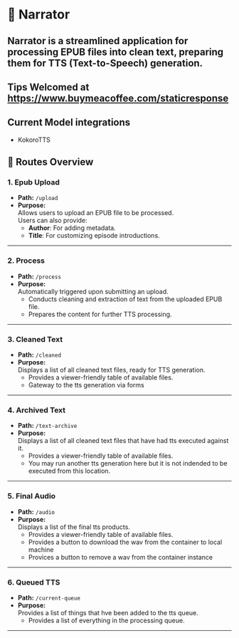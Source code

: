 # 📖 **Narrator**

**Narrator** is a streamlined application for processing EPUB files into clean text, preparing them for TTS (Text-to-Speech) generation.
---
**Tips Welcomed** at https://www.buymeacoffee.com/staticresponse
---

## Current Model integrations
- KokoroTTS

## 🚀 **Routes Overview**

### 1. **Epub Upload**
- **Path:** `/upload`  
- **Purpose:**  
  Allows users to upload an EPUB file to be processed.  
  Users can also provide:
  - **Author**: For adding metadata.  
  - **Title**: For customizing episode introductions.  

---

### 2. **Process**
- **Path:** `/process`  
- **Purpose:**  
  Automatically triggered upon submitting an upload.  
  - Conducts cleaning and extraction of text from the uploaded EPUB file.  
  - Prepares the content for further TTS processing.

---

### 3. **Cleaned Text**
- **Path:** `/cleaned`  
- **Purpose:**  
  Displays a list of all cleaned text files, ready for TTS generation.  
  - Provides a viewer-friendly table of available files.
  - Gateway to the tts generation via forms  

---

### 4. **Archived Text**
- **Path:** `/text-archive`  
- **Purpose:**  
  Displays a list of all cleaned text files that have had tts executed against it.  
  - Provides a viewer-friendly table of available files.
  - You may run another tts generation here but it is not indended to be executed from this location.  

---

### 5. **Final Audio**
- **Path:** `/audio`  
- **Purpose:**  
  Displays a list of the final tts products.  
  - Provides a viewer-friendly table of available files. 
  - Provides a button to download the wav from the container to local machine
  - Provices a button to remove a wav from the container instance

---

### 6. **Queued TTS**
- **Path:** `/current-queue`
- **Purpose:**  
  Provides a list of things that hve been added to the tts queue.  
  - Provides a list of everything in the processing queue. 

---

